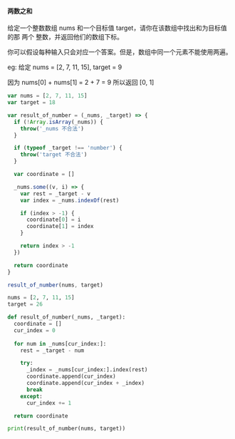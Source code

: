 #### 两数之和

给定一个整数数组 nums 和一个目标值 target，请你在该数组中找出和为目标值的那 两个 整数，并返回他们的数组下标。

你可以假设每种输入只会对应一个答案。但是，数组中同一个元素不能使用两遍。


eg:
给定 nums = [2, 7, 11, 15], target = 9

因为 nums[0] + nums[1] = 2 + 7 = 9
所以返回 [0, 1]


```javascript
var nums = [2, 7, 11, 15]
var target = 18

var result_of_number = (_nums, _target) => {
  if (!Array.isArray(_nums)) {
    throw('_nums 不合法')
  }

  if (typeof _target !== 'number') {
    throw('target 不合法')
  }

  var coordinate = []

  _nums.some((v, i) => {
    var rest = _target - v 
    var index = _nums.indexOf(rest)

    if (index > -1) {
      coordinate[0] = i
      coordinate[1] = index
    }

    return index > -1
  })

  return coordinate
}

result_of_number(nums, target)
```

```python
nums = [2, 7, 11, 15]
target = 26

def result_of_number(_nums, _target):
  coordinate = []
  cur_index = 0
  
  for num in _nums[cur_index:]:
    rest = _target - num

    try:
      _index = _nums[cur_index:].index(rest)
      coordinate.append(cur_index)
      coordinate.append(cur_index + _index)
      break 
    except:
      cur_index += 1

  return coordinate

print(result_of_number(nums, target))
```

